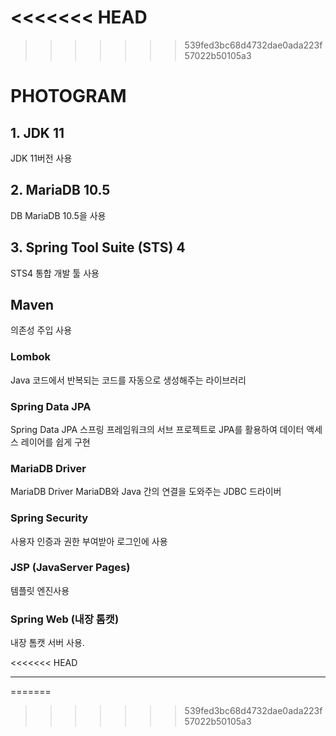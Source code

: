 <<<<<<< HEAD
=======


>>>>>>> 539fed3bc68d4732dae0ada223f57022b50105a3
# PHOTOGRAM

## 1. JDK 11

JDK 11버전 사용

## 2. MariaDB 10.5

DB MariaDB 10.5을 사용

## 3. Spring Tool Suite (STS) 4

STS4 통합 개발 툴 사용

##  Maven 
의존성 주입 사용

### Lombok

Java 코드에서 반복되는 코드를 자동으로 생성해주는 라이브러리

### Spring Data JPA

Spring Data JPA 스프링 프레임워크의 서브 프로젝트로 JPA를 활용하여 데이터 액세스 레이어를 쉽게 구현  

### MariaDB Driver

MariaDB Driver MariaDB와 Java 간의 연결을 도와주는 JDBC 드라이버

### Spring Security

사용자 인증과 권한 부여받아 로그인에 사용

### JSP (JavaServer Pages)

 템플릿 엔진사용

### Spring Web (내장 톰캣)

내장 톰캣 서버 사용.

<<<<<<< HEAD

---




=======
>>>>>>> 539fed3bc68d4732dae0ada223f57022b50105a3
